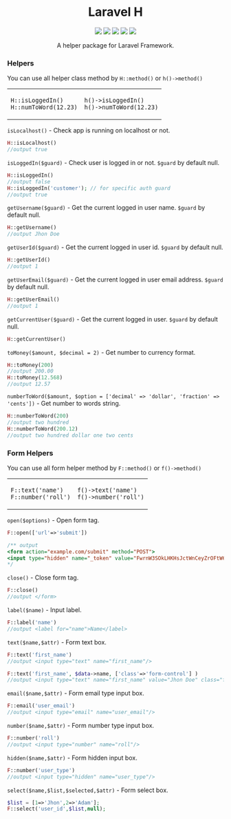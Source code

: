 <h1 align="center">Laravel H</h1>

<p align="center">
    <a href="https://packagist.org/packages/haruncpi/laravel-h"><img src="https://badgen.net/packagist/v/haruncpi/laravel-h" /></a>
    <a href="https://creativecommons.org/licenses/by/4.0/"><img src="https://badgen.net/badge/licence/CC BY 4.0/23BCCB" /></a>
     <a href=""><img src="https://badgen.net/packagist/dt/haruncpi/laravel-h"/></a>
    <a href="https://twitter.com/laravelarticle"><img src="https://badgen.net/badge/twitter/@laravelarticle/1DA1F2?icon&label" /></a>
    <a href="https://facebook.com/laravelarticle"><img src="https://badgen.net/badge/facebook/laravelarticle/3b5998"/></a>
</p>
<p align="center">A helper package for Laravel Framework.</p>

### Helpers
You can use all helper class method by `H::method()` or `h()->method()`
<table>
<tr>
<td>

`H::isLoggedIn()` <br> 
`H::numToWord(12.23)`
</td>

<td>

`h()->isLoggedIn()` <br> `h()->numToWord(12.23)`

</td>
</tr>
</table>

`isLocalhost()` - Check app is running on localhost or not.
```php
H::isLocalhost()
//output true
```

`isLoggedIn($guard)` - Check user is logged in or not. `$guard` by default null.
```php
H::isLoggedIn()
//output false
H::isLoggedIn('customer'); // for specific auth guard
//output true
```

`getUsername($guard)` - Get the current logged in user name. `$guard` by default null.
```php
H::getUsername()
//output Jhon Doe
```

`getUserId($guard)` - Get the current logged in user id. `$guard` by default null.
```php
H::getUserId()
//output 1
```

`getUserEmail($guard)` - Get the current logged in user email address. `$guard` by default null.
```php
H::getUserEmail()
//output 1
```

`getCurrentUser($guard)` - Get the current logged in user. `$guard` by default null.
```php
H::getCurrentUser()
```

`toMoney($amount, $decimal = 2)` - Get number to currency format.
```php
H::toMoney(200)
//output 200.00
H::toMoney(12.568)
//output 12.57
```
`numberToWord($amount, $option = ['decimal' => 'dollar', 'fraction' => 'cents'])` - Get number to words string.
```php
H::numberToWord(200)
//output two hundred
H::numberToWord(200.12)
//output two hundred dollar one two cents
```


### Form Helpers
You can use all form helper method by `F::method()` or `f()->method()`

<table>
<tr>
<td>

`F::text('name')`<br>`F::number('roll')`

</td>
<td>

`f()->text('name')`<br>`f()->number('roll')`

</td>
</tr>
</table>


`open($options)` - Open form tag.
```php
F::open(['url'=>'submit'])

/** output 
<form action="example.com/submit" method="POST">
<input type="hidden" name="_token" value="FwrnW3SOkLHKHsJctWnCeyZrOFtW6UtSHRf5XGrv"/>
*/
```

`close()` - Close form tag.
```php
F::close()
//output </form>
```

`label($name)` - Input label.
```php
F::label('name')
//output <label for="name">Name</label>
```

`text($name,$attr)` - Form text box.
```php
F::text('first_name')
//output <input type="text" name="first_name"/>

F::text('first_name', $data->name, ['class'=>'form-control'] )
//output <input type="text" name="first_name" value="Jhon Doe" class="form-control"/>
```

`email($name,$attr)` - Form email type input box.
```php
F::email('user_email')
//output <input type="email" name="user_email"/>
```

`number($name,$attr)` - Form number type input box.
```php
F::number('roll')
//output <input type="number" name="roll"/>
```

`hidden($name,$attr)` - Form hidden input box.
```php
F::number('user_type')
//output <input type="hidden" name="user_type"/>
```

`select($name,$list,$selected,$attr)` - Form select box.
```php
$list = [1=>'Jhon',2=>'Adam'];
F::select('user_id',$list,null);
```